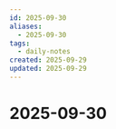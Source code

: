 ```yaml
---
id: 2025-09-30
aliases:
  - 2025-09-30
tags:
  - daily-notes
created: 2025-09-29
updated: 2025-09-29
---
```


# 2025-09-30